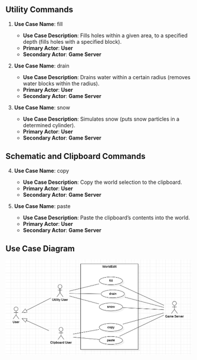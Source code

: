## **Utility Commands**

1. **Use Case Name**: fill

    - **Use Case Description**: Fills holes within a given area, to a specified depth (fills holes with a specified block).
    - **Primary Actor**: **User**
    - **Secondary Actor**: **Game Server**

2. **Use Case Name**: drain

    - **Use Case Description**: Drains water within a certain radius (removes water blocks within the radius).
    - **Primary Actor**: **User**
    - **Secondary Actor**: **Game Server**

3. **Use Case Name**: snow

    - **Use Case Description**: Simulates snow (puts snow particles in a determined cylinder).
    - **Primary Actor**: **User**
    - **Secondary Actor**: **Game Server**

## **Schematic and Clipboard Commands**

4. **Use Case Name**: copy

    - **Use Case Description**: Copy the world selection to the clipboard.
    - **Primary Actor**: **User**
    - **Secondary Actor**: **Game Server**

5. **Use Case Name**: paste

    - **Use Case Description**: Paste the clipboard’s contents into the world.
    - **Primary Actor**: **User**
    - **Secondary Actor**: **Game Server**


## **Use Case Diagram**

![UseCaseDiagram](UseCaseDiagram.png)
